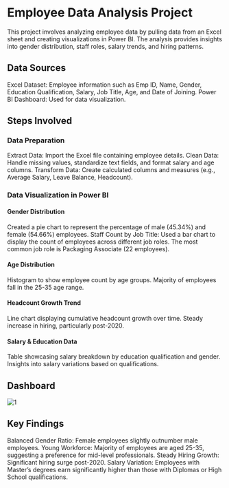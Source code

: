 # Employee Data Analysis Project
This project involves analyzing employee data by pulling data from an Excel sheet and creating visualizations in Power BI. The analysis provides insights into gender distribution, staff roles, salary trends, and hiring patterns.

## Data Sources
   
Excel Dataset: Employee information such as Emp ID, Name, Gender, Education Qualification, Salary, Job Title, Age, and Date of Joining.
Power BI Dashboard: Used for data visualization.
## Steps Involved
### Data Preparation
Extract Data: Import the Excel file containing employee details.
Clean Data: Handle missing values, standardize text fields, and format salary and age columns.
Transform Data: Create calculated columns and measures (e.g., Average Salary, Leave Balance, Headcount).
### Data Visualization in Power BI
#### Gender Distribution
Created a pie chart to represent the percentage of male (45.34%) and female (54.66%) employees.
Staff Count by Job Title:
Used a bar chart to display the count of employees across different job roles.
The most common job role is Packaging Associate (22 employees).
#### Age Distribution
Histogram to show employee count by age groups.
Majority of employees fall in the 25-35 age range.
#### Headcount Growth Trend
Line chart displaying cumulative headcount growth over time.
Steady increase in hiring, particularly post-2020.
#### Salary & Education Data
Table showcasing salary breakdown by education qualification and gender.
Insights into salary variations based on qualifications.
## Dashboard
![1](https://github.com/user-attachments/assets/c3b087f8-519c-4bac-918e-0f1908a495de)


## Key Findings
Balanced Gender Ratio: Female employees slightly outnumber male employees.
Young Workforce: Majority of employees are aged 25-35, suggesting a preference for mid-level professionals.
Steady Hiring Growth: Significant hiring surge post-2020.
Salary Variation: Employees with Master’s degrees earn significantly higher than those with Diplomas or High School qualifications.
